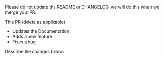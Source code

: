 Please do not update the README or CHANGELOG, we will do this when we merge your PR.

This PR (delete as applicable)

* Updates the Documentation
* Adds a new feature
* Fixes a bug

Describe the changes below:

